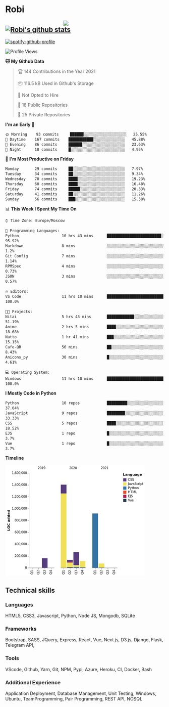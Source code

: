 # Robi

<img align='right' src='https://thumbs.gfycat.com/BleakGorgeousAmoeba-size_restricted.gif' width='320'>

[![Robi's github stats](https://github-readme-stats-lime-theta.vercel.app/api?username=robimez&count_private=true&show_icons=true&theme=dark)](https://github.com/RobiMez/github-readme-stats)
---

[![spotify-github-profile](https://spotify-github-profile.vercel.app/api/view?uid=vy6ne4sn1wcemvxhp0qti58n5&cover_image=true&theme=novatorem)](https://spotify-github-profile.vercel.app/api/view?uid=vy6ne4sn1wcemvxhp0qti58n5&redirect=true)



<!--START_SECTION:waka-->
![Profile Views](http://img.shields.io/badge/Profile%20Views-2-blue)

**🐱 My Github Data** 

> 🏆 144 Contributions in the Year 2021
 > 
> 📦 116.5 kB Used in Github's Storage 
 > 
> 🚫 Not Opted to Hire
 > 
> 📜 18 Public Repositories 
 > 
> 🔑 25 Private Repositories  
 > 
**I'm an Early 🐤** 

```text
🌞 Morning    93 commits     ██████░░░░░░░░░░░░░░░░░░░   25.55% 
🌆 Daytime    167 commits    ███████████░░░░░░░░░░░░░░   45.88% 
🌃 Evening    86 commits     ██████░░░░░░░░░░░░░░░░░░░   23.63% 
🌙 Night      18 commits     █░░░░░░░░░░░░░░░░░░░░░░░░   4.95%

```
📅 **I'm Most Productive on Friday** 

```text
Monday       29 commits     ██░░░░░░░░░░░░░░░░░░░░░░░   7.97% 
Tuesday      34 commits     ██░░░░░░░░░░░░░░░░░░░░░░░   9.34% 
Wednesday    70 commits     ████░░░░░░░░░░░░░░░░░░░░░   19.23% 
Thursday     60 commits     ████░░░░░░░░░░░░░░░░░░░░░   16.48% 
Friday       74 commits     █████░░░░░░░░░░░░░░░░░░░░   20.33% 
Saturday     41 commits     ██░░░░░░░░░░░░░░░░░░░░░░░   11.26% 
Sunday       56 commits     ███░░░░░░░░░░░░░░░░░░░░░░   15.38%

```


📊 **This Week I Spent My Time On** 

```text
⌚︎ Time Zone: Europe/Moscow

💬 Programming Languages: 
Python                   10 hrs 43 mins      ████████████████████████░   95.92% 
Markdown                 8 mins              ░░░░░░░░░░░░░░░░░░░░░░░░░   1.2% 
Git Config               7 mins              ░░░░░░░░░░░░░░░░░░░░░░░░░   1.14% 
RPMSpec                  4 mins              ░░░░░░░░░░░░░░░░░░░░░░░░░   0.73% 
JSON                     3 mins              ░░░░░░░░░░░░░░░░░░░░░░░░░   0.57%

🔥 Editors: 
VS Code                  11 hrs 10 mins      █████████████████████████   100.0%

🐱‍💻 Projects: 
Nitai                    5 hrs 43 mins       ████████████░░░░░░░░░░░░░   51.19% 
Anime                    2 hrs 5 mins        ████░░░░░░░░░░░░░░░░░░░░░   18.68% 
Natto                    1 hr 41 mins        ███░░░░░░░░░░░░░░░░░░░░░░   15.15% 
Cafe-QR                  56 mins             ██░░░░░░░░░░░░░░░░░░░░░░░   8.43% 
Anicons_py               30 mins             █░░░░░░░░░░░░░░░░░░░░░░░░   4.61%

💻 Operating System: 
Windows                  11 hrs 10 mins      █████████████████████████   100.0%

```

**I Mostly Code in Python** 

```text
Python                   10 repos            █████████░░░░░░░░░░░░░░░░   37.04% 
JavaScript               9 repos             ████████░░░░░░░░░░░░░░░░░   33.33% 
CSS                      5 repos             ████░░░░░░░░░░░░░░░░░░░░░   18.52% 
EJS                      1 repo              █░░░░░░░░░░░░░░░░░░░░░░░░   3.7% 
Vue                      1 repo              █░░░░░░░░░░░░░░░░░░░░░░░░   3.7%

```


**Timeline**

![Chart not found](https://raw.githubusercontent.com/RobiMez/RobiMez/master/charts/bar_graph.png) 


<!--END_SECTION:waka-->

## Technical skills

### Languages

HTML5, CSS3, Javascript, Python, Node JS, Mongodb, SQLite

### Frameworks

Bootstrap, SASS, JQuery, Express, React, Vue, Next.js,
D3.js, Django, Flask, Telegram API,

### Tools

VScode, Github, Yarn, Git, NPM, Pypi, Azure, Heroku, CI, Docker, Bash

### Additional Experience

Application Deployment, Database Management, Unit Testing, Windows, Ubuntu, TeamProgramming, Pair Programming, REST API, NOSQL
